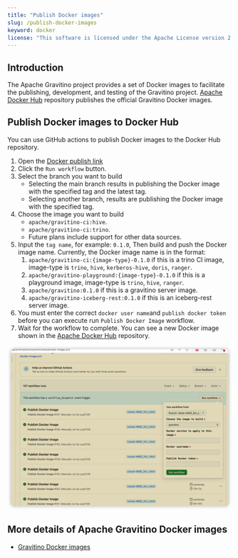 ```yaml
---
title: "Publish Docker images"
slug: /publish-docker-images
keyword: docker
license: "This software is licensed under the Apache License version 2."
---
```



## Introduction

The Apache Gravitino project provides a set of Docker images to facilitate the publishing, development, and testing of the Gravitino project.
[Apache Docker Hub](https://hub.docker.com/u/apache) repository publishes the official Gravitino Docker images.

## Publish Docker images to Docker Hub

You can use GitHub actions to publish Docker images to the Docker Hub repository.

1. Open the [Docker publish link](https://github.com/apache/gravitino/actions/workflows/docker-image.yml)
2. Click the `Run workflow` button.
3. Select the branch you want to build
   + Selecting the main branch results in publishing the Docker image with the specified tag and the latest tag.
   + Selecting another branch, results are publishing the Docker image with the specified tag.
4. Choose the image you want to build
   + `apache/gravitino-ci:hive`.
   + `apache/gravitino-ci:trino`.
   + Future plans include support for other data sources.
5. Input the `tag name`, for example: `0.1.0`, Then build and push the Docker image name. Currently, the Docker image name is in the format:
   1. `apache/gravitino-ci:{image-type}-0.1.0` if this is a trino CI image, image-type is `trino`, `hive`, `kerberos-hive`, `doris`, `ranger`.
   2. `apache/gravitino-playground:{image-type}-0.1.0` if this is a playground image, image-type is `trino`, `hive`, `ranger`.
   3. `apache/gravitino:0.1.0` if this is a gravitino server image.
   4. `apache/gravitino-iceberg-rest:0.1.0` if this is an iceberg-rest server image.
6. You must enter the correct `docker user name`and `publish docker token` before you can execute run `Publish Docker Image` workflow.
7. Wait for the workflow to complete. You can see a new Docker image shown in the [Apache Docker Hub](https://hub.docker.com/u/apache) repository.

![Publish Docker image](assets/publish-docker-image.jpg)

## More details of Apache Gravitino Docker images

+ [Gravitino Docker images](docker-image-details.md)

